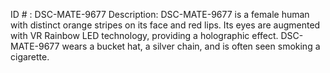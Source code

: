 ID # : DSC-MATE-9677
Description: DSC-MATE-9677 is a female human with distinct orange stripes on its face and red lips. Its eyes are augmented with VR Rainbow LED technology, providing a holographic effect. DSC-MATE-9677 wears a bucket hat, a silver chain, and is often seen smoking a cigarette.